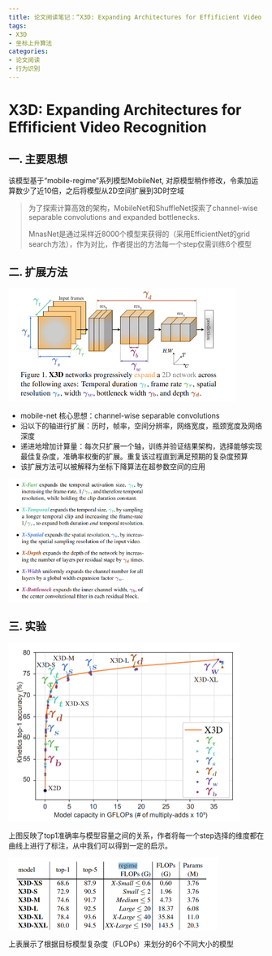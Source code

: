 ```yaml
---
title: 论文阅读笔记：“X3D: Expanding Architectures for Effificient Video Recognition”
tags: 
- X3D
- 坐标上升算法
categories:
- 论文阅读
- 行为识别
---
```

# X3D: Expanding Architectures for Effificient Video Recognition

## 一. 主要思想

该模型基于“mobile-regime”系列模型MobileNet, 对原模型稍作修改，令乘加运算数少了近10倍，之后将模型从2D空间扩展到3D时空域

> 为了探索计算高效的架构，MobileNet和ShuffleNet探索了channel-wise separable convolutions and expanded bottlenecks.
>
> MnasNet是通过采样近8000个模型来获得的（采用EfficientNet的grid search方法），作为对比，作者提出的方法每一个step仅需训练6个模型

## 二. 扩展方法

<img src="https://raw.githubusercontent.com/coelien/image-hosting/master/img/202204161003136.png" alt="image-20220416100344011" style="zoom: 50%;" />

- mobile-net 核心思想：channel-wise separable convolutions
- 沿以下的轴进行扩展：历时，帧率，空间分辨率，网络宽度，瓶颈宽度及网络深度
- 递进地增加计算量：每次只扩展一个轴，训练并验证结果架构，选择能够实现最佳复杂度，准确率权衡的扩展。重复该过程直到满足预期的复杂度预算
- 该扩展方法可以被解释为坐标下降算法在超参数空间的应用

<img src="https://raw.githubusercontent.com/coelien/image-hosting/master/img/202204201455511.png" alt="image-20220420145518461" style="zoom: 33%;" />

## 三. 实验

<img src="https://raw.githubusercontent.com/coelien/image-hosting/master/img/202204201452303.png" alt="image-20220420145244253" style="zoom: 50%;" />

上图反映了top1准确率与模型容量之间的关系，作者将每一个step选择的维度都在曲线上进行了标注，从中我们可以得到一定的启示。

<img src="https://raw.githubusercontent.com/coelien/image-hosting/master/img/202204201451711.png" alt="image-20220420145122664" style="zoom: 50%;" />

上表展示了根据目标模型复杂度（FLOPs）来划分的6个不同大小的模型
